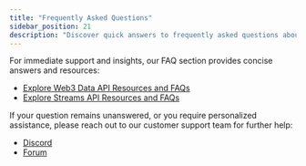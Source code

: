 ```yaml
---
title: "Frequently Asked Questions"
sidebar_position: 21
description: "Discover quick answers to frequently asked questions about our Web3 Data API, Streams service, and various product features, designed to optimize your API integration process."
---
```


For immediate support and insights, our FAQ section provides concise answers and resources:
- [Explore Web3 Data API Resources and FAQs](/web3-data-api/evm/resources)
- [Explore Streams API Resources and FAQs](/streams-api/evm/faq)

If your question remains unanswered, or you require personalized assistance, please reach out to our customer support team for further help:
- [Discord](https://moralis.io/discord)
- [Forum](https://forum.moralis.io)
